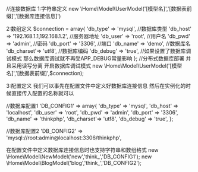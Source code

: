 //连接数据库
1:字符串定义
new \Home\Model\UserModel('[模型名]','[数据表前缀]','[数据库连接信息]')

2:数组定义
$connection = array{
	'db_type'	=> 'mysql',						//数据库类型
	'db_host'	=>	'192.168.1.1,192.168.1.2',	//服务器地址
	'db_user'	=>	'root',						//用户名
	'db_pwd'	=>	'admin',					//密码
	'db_port'	=>	'3306',						//端口
	'db_name'	=>	'demo',						//数据库名
	'db_charset'=>	'utf8',						//数据库编码
	'db_debug'	=>	'true',	//如果设置了数据库调试模式 那么数据库调试就不再受APP_DEBUG常量影响
};
//分布式数据库部署 并且采用读写分离 开启数据库调试模式
new \Home\Model\UserModel('[模型名]','[数据表前缀]',$connection);

3:配置定义
我们可以事先在配置文件中定义好数据库连接信息  然后在实例化的时候直接传入配置的名称就可以

//数据库配置1
'DB_CONFIG1' => array{
	'db_type'	=> 'mysql',
	'db_host'	=>	'localhost',
	'db_user'	=>	'root',
	'db_pwd'	=>	'admin',
	'db_port'	=>	'3306',
	'db_name'	=>	'thinkphp',
	'db_charset'=>	'utf8',
	'db_debug'	=>	'true',
	};

//数据库配置2
'DB_CONFIG2' =>	'mysql://root:admin@localhost:3306/thinkphp',

在配置文件中定义数据库连接信息时也支持字符串和数组格式
new \Home\Model\NewModel('new','think_','DB_CONFIG1');
new \Home\Model\BlogModel('blog','think_','DB_CONFIG2');

